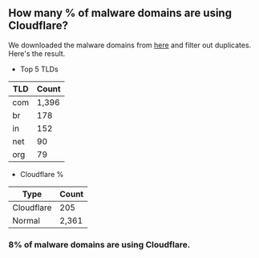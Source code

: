 ## How many % of malware domains are using Cloudflare?


We downloaded the malware domains from [here](https://urlhaus.abuse.ch) and filter out duplicates.
Here's the result.


[//]: # (start replacement)


- Top 5 TLDs

| TLD | Count |
| --- | --- |
| com | 1,396 |
| br | 178 |
| in | 152 |
| net | 90 |
| org | 79 |


- Cloudflare %

| Type | Count |
| --- | --- |
| Cloudflare | 205 |
| Normal | 2,361 |


### 8% of malware domains are using Cloudflare.
